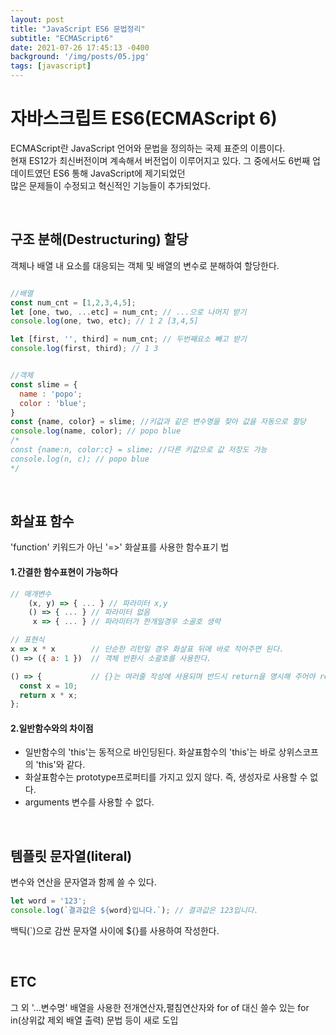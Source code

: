 ```yaml
---
layout: post
title: "JavaScript ES6 문법정리"
subtitle: "ECMAScript6"
date: 2021-07-26 17:45:13 -0400
background: '/img/posts/05.jpg'
tags: [javascript]
---
```

# 자바스크립트 ES6(ECMAScript 6)

ECMAScript란 JavaScript 언어와 문법을 정의하는 국제 표준의 이름이다.   
현재 ES12가 최신버전이며 계속해서 버전업이 이루어지고 있다.
그 중에서도 6번째 업데이트였던 ES6 통해 JavaScript에 제기되었던   
많은 문제들이 수정되고 혁신적인 기능들이 추가되었다.

<br>

## 구조 분해(Destructuring) 할당

객체나 배열 내 요소를 대응되는 객체 및 배열의 변수로 분해하여 할당한다.

``` javascript

//배열
const num_cnt = [1,2,3,4,5];
let [one, two, ...etc] = num_cnt; // ...으로 나머지 받기
console.log(one, two, etc); // 1 2 [3,4,5]

let [first, '', third] = num_cnt; // 두번째요소 빼고 받기
console.log(first, third); // 1 3


//객체
const slime = {
  name : 'popo';
  color : 'blue';
}
const {name, color} = slime; //키값과 같은 변수명을 찾아 값을 자동으로 할당
console.log(name, color); // popo blue
/*
const {name:n, color:c} = slime; //다른 키값으로 값 저장도 가능
console.log(n, c); // popo blue
*/
```
<br>

## 화살표 함수

'function' 키워드가 아닌 '=>' 화살표를 사용한 함수표기 법   

#### 1.간결한 함수표현이 가능하다
``` javascript
// 매개변수
    (x, y) => { ... } // 파라미터 x,y
    () => { ... } // 파라미터 없음
     x => { ... } // 파라미터가 한개일경우 소골호 생략

// 표현식 
x => x * x        // 단순한 리턴일 경우 화살표 뒤에 바로 적어주면 된다. 
() => ({ a: 1 })  // 객체 반환시 소괄호를 사용한다.

() => {           // {}는 여러줄 작성에 사용되며 반드시 return을 명시해 주어야 return 된다.
  const x = 10;
  return x * x;
};
```
#### 2.일반함수와의 차이점
* 일반함수의 'this'는 동적으로 바인딩된다. 화살표함수의 'this'는 바로 상위스코프의 'this'와 같다.   
* 화살표함수는 prototype프로퍼티를 가지고 있지 않다. 즉, 생성자로 사용할 수 없다.   
* arguments 변수를 사용할 수 없다.   
 <br>
 
 ## 템플릿 문자열(literal)
 
 변수와 연산을 문자열과 함께 쓸 수 있다.
 ```javascript
 let word = '123';
 console.log(`결과값은 ${word}입니다.`); // 결과값은 123입니다.
 ```
 
 백틱(`)으로 감싼 문자열 사이에 ${}를 사용하여 작성한다.
 
 <br>
 
 ## ETC
 그 외 '...변수명' 배열을 사용한 전개연산자,펼침연산자와 
 for of 대신 쓸수 있는 for in(상위값 제외 배열 출력) 문법 등이 새로 도입
